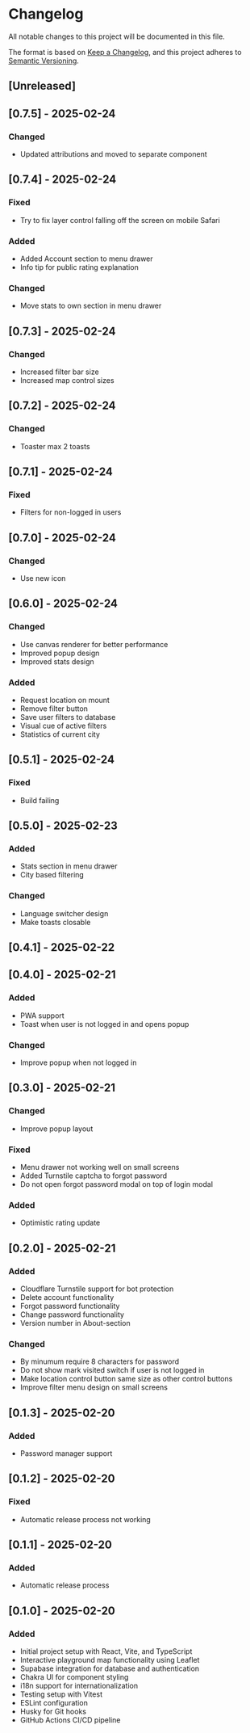 # Changelog

All notable changes to this project will be documented in this file.

The format is based on [Keep a Changelog](https://keepachangelog.com/en/1.1.0/),
and this project adheres to [Semantic Versioning](https://semver.org/spec/v2.0.0.html).

## [Unreleased]

## [0.7.5] - 2025-02-24

### Changed
- Updated attributions and moved to separate component

## [0.7.4] - 2025-02-24

### Fixed
- Try to fix layer control falling off the screen on mobile Safari

### Added
- Added Account section to menu drawer
- Info tip for public rating explanation

### Changed
- Move stats to own section in menu drawer

## [0.7.3] - 2025-02-24

### Changed
- Increased filter bar size
- Increased map control sizes

## [0.7.2] - 2025-02-24

### Changed
- Toaster max 2 toasts

## [0.7.1] - 2025-02-24

### Fixed
- Filters for non-logged in users

## [0.7.0] - 2025-02-24

### Changed
- Use new icon

## [0.6.0] - 2025-02-24

### Changed
- Use canvas renderer for better performance
- Improved popup design
- Improved stats design

### Added
- Request location on mount
- Remove filter button
- Save user filters to database
- Visual cue of active filters
- Statistics of current city

## [0.5.1] - 2025-02-24

### Fixed
- Build failing

## [0.5.0] - 2025-02-23

### Added
- Stats section in menu drawer
- City based filtering

### Changed
- Language switcher design
- Make toasts closable

## [0.4.1] - 2025-02-22

## [0.4.0] - 2025-02-21

### Added
- PWA support
- Toast when user is not logged in and opens popup

### Changed
- Improve popup when not logged in

## [0.3.0] - 2025-02-21

### Changed
- Improve popup layout

### Fixed
- Menu drawer not working well on small screens
- Added Turnstile captcha to forgot password
- Do not open forgot password modal on top of login modal

### Added
- Optimistic rating update

## [0.2.0] - 2025-02-21

### Added
- Cloudflare Turnstile support for bot protection
- Delete account functionality
- Forgot password functionality
- Change password functionality
- Version number in About-section

### Changed
- By minumum require 8 characters for password
- Do not show mark visited switch if user is not logged in
- Make location control button same size as other control buttons
- Improve filter menu design on small screens

## [0.1.3] - 2025-02-20

### Added
- Password manager support

## [0.1.2] - 2025-02-20

### Fixed
- Automatic release process not working

## [0.1.1] - 2025-02-20

### Added
- Automatic release process

## [0.1.0] - 2025-02-20

### Added
- Initial project setup with React, Vite, and TypeScript
- Interactive playground map functionality using Leaflet
- Supabase integration for database and authentication
- Chakra UI for component styling
- i18n support for internationalization
- Testing setup with Vitest
- ESLint configuration
- Husky for Git hooks
- GitHub Actions CI/CD pipeline
